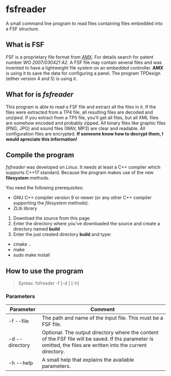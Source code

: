 # fsfreader
A small command line program to read files containing files embedded into a FSF structure.

## What is FSF
FSF is a proprietary file format from [AMX](https://www.amx.com). For details search for patent number *WO 2007/030421 A2*. A FSF file may contain several files and was invented to have a lightweight file system on an embedded controller. **AMX** is using it to save the data for configuring a panel. The program TPDesign (either version 4 and 5) is using it.

## What for is *fsfreader*
This program is able to read a FSF file and extract all the files in it. If the files were extracted from a TP4 file, all resulting files are decoded and *unziped*. If you extract from a TP5 file, you'll get all files, but all XML files are somehow encoded and probably zipped. All binary files like graphic files (PNG, JPG) and sound files (WAV, MP3) are clear and readable. All configuration files are encrypted.
**If someone know how to decrypt them, I would apreciate this information!**

## Compile the program
*fsfreader* was developed on *Linux*. It needs at least a C++ compiler which supports C++17 standard. Because the program makes use of the new **filesystem** methods.

You need the following prerequisites:

* GNU C++ compiler version 9 or newer (or any other C++ compiler supporting the *filesystem* methods).
* ZLib library

1. Download the source from this page.
1. Enter the directory where you've downloaded the source and create a directory named **build**
1. Enter the just created directory **build** and type:
  * cmake ..
  * make
  * sudo make install

## How to use the program

> Syntax: fsfreader -f <infile> [-d <directory>] [-h]
  
### Parameters
Parameter|Comment
---------|-------
-f --file|The path and name of the input file. This must be a FSF file.
-d --directory|Optional. The output directory where the content of the FSF file will be saved. If ths parameter is omitted, the files are written into the current directory.
-h --help|A small help that explains the available parameters.
